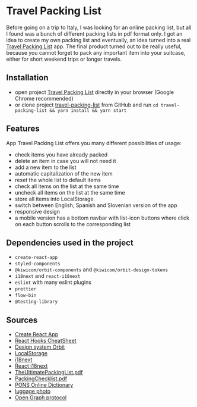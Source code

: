 # Travel Packing List

Before going on a trip to Italy, I was looking for an online packing list, but all I found was a bunch of different
packing lists in pdf format only. I got an idea to create my own packing list and eventually, an idea turned into a real
[Travel Packing List](https://flanzana.github.io/travel-packing-list/) app. The final product turned out to be really useful,
because you cannot forget to pack any important item into your suitcase, either for short weekend trips or longer travels.


## Installation
- open project [Travel Packing List](https://flanzana.github.io/travel-packing-list/) directly in your browser (Google Chrome recommended)
- or clone project [travel-packing-list](https://github.com/flanzana/travel-packing-list) from GitHub and
run `cd travel-packing-list && yarn install && yarn start`


## Features
App Travel Packing List offers you many different possibilities of usage:
- check items you have already packed
- delete an item in case you will not need it
- add a new item to the list
- automatic capitalization of the new item
- reset the whole list to default items
- check all items on the list at the same time
- uncheck all items on the list at the same time
- store all items into LocalStorage
- switch between English, Spanish and Slovenian version of the app
- responsive design
- a mobile version has a bottom navbar with list-icon buttons where click on each button scrolls to the corresponding list

## Dependencies used in the project
- `create-react-app`
- `styled-components`
- `@kiwicom/orbit-components` and `@kiwicom/orbit-design-tokens`
- `i18next` and `react-i18next`
- `eslint` with many eslint plugins
- `prettier`
- `flow-bin`
- `@testing-library`


## Sources
- [Create React App](https://github.com/facebook/create-react-app)
- [React Hooks CheatSheet](https://react-hooks-cheatsheet.com/)
- [Design system Orbit](https://orbit.kiwi/)
- [LocalStorage](https://javascript.info/localstorage)
- [i18next](https://www.i18next.com/)
- [React i18next](https://react.i18next.com/)
- [TheUltimatePackingList.pdf](https://www.smartertravel.com/uploads/2019/05/The-Ultimate-Packing-List_Interactive-FINAL.pdf)
- [PackingChecklist.pdf](https://images.eaglecreek.com/is/content/eaglecreek/2019_Packing_Checklist.pdf)
- [PONS Online Dictionary](https://en.pons.com/translate)
- [luggage photo](https://unsplash.com/photos/TVllFyGaLEA)
- [Open Graph protocol](https://ogp.me/)
